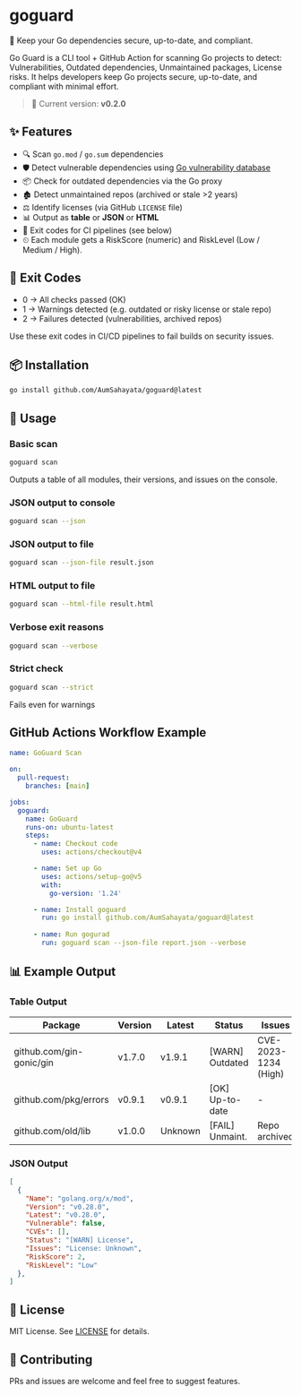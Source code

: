 # goguard

🔐 Keep your Go dependencies secure, up-to-date, and compliant.

Go Guard is a CLI tool + GitHub Action for scanning Go projects to detect: Vulnerabilities, Outdated dependencies, Unmaintained packages, License risks. It helps developers keep Go projects secure, up-to-date, and compliant with minimal effort.

> 🚀 Current version: **v0.2.0**


## ✨ Features

- 🔍 Scan `go.mod` / `go.sum` dependencies
- 🛡️ Detect vulnerable dependencies using [Go vulnerability database](https://pkg.go.dev/vuln)  
- 📦 Check for outdated dependencies via the Go proxy
- 🏚️ Detect unmaintained repos (archived or stale >2 years)
- ⚖️ Identify licenses (via GitHub `LICENSE` file)
- 📊 Output as **table** or **JSON** or **HTML**
- 🚪 Exit codes for CI pipelines (see below)
- ⏲ Each module gets a RiskScore (numeric) and RiskLevel (Low / Medium / High).



## 🚪 Exit Codes

- 0 → All checks passed (OK)
- 1 → Warnings detected (e.g. outdated or risky license or stale repo)
- 2 → Failures detected (vulnerabilities, archived repos)

Use these exit codes in CI/CD pipelines to fail builds on security issues.

## 📦 Installation

```bash
go install github.com/AumSahayata/goguard@latest
```


## 🚀 Usage

### Basic scan

```bash
goguard scan
```

Outputs a table of all modules, their versions, and issues on the console.

### JSON output to console
```bash
goguard scan --json
```

### JSON output to file
```bash
goguard scan --json-file result.json
```

### HTML output to file
```bash
goguard scan --html-file result.html
```

### Verbose exit reasons
```bash
goguard scan --verbose
```

### Strict check
```bash
goguard scan --strict
```
Fails even for warnings

## GitHub Actions Workflow Example

```yml
name: GoGuard Scan

on:
  pull-request:
    branches: [main]

jobs:
  goguard:
    name: GoGuard
    runs-on: ubuntu-latest
    steps:
      - name: Checkout code
        uses: actions/checkout@v4

      - name: Set up Go
        uses: actions/setup-go@v5
        with:
          go-version: '1.24'

      - name: Install goguard
        run: go install github.com/AumSahayata/goguard@latest
      
      - name: Run gogurad
        run: goguard scan --json-file report.json --verbose
```

## 📊 Example Output

### Table Output

| Package                  | Version | Latest  | Status         | Issues                     |
|---------------------------|---------|---------|----------------|----------------------------|
| github.com/gin-gonic/gin  | v1.7.0  | v1.9.1  | [WARN] Outdated | CVE-2023-1234 (High)       |
| github.com/pkg/errors     | v0.9.1  | v0.9.1  | [OK] Up-to-date | -                          |
| github.com/old/lib        | v1.0.0  | Unknown       | [FAIL] Unmaint. | Repo archived              |

### JSON Output

```json
[
  {
    "Name": "golang.org/x/mod",
    "Version": "v0.28.0",
    "Latest": "v0.28.0",
    "Vulnerable": false,
    "CVEs": [],
    "Status": "[WARN] License",
    "Issues": "License: Unknown",
    "RiskScore": 2,
    "RiskLevel": "Low"
  },
]

```

## 📜 License

MIT License. See [LICENSE](https://github.com/AumSahayata/goguard/blob/main/LICENSE)
 for details.


## 🤝 Contributing

PRs and issues are welcome and feel free to suggest features.
